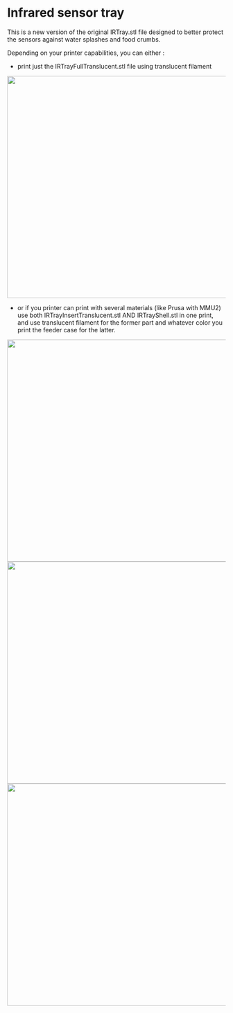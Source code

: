 # Infrared sensor tray

This is a new version of the original IRTray.stl file designed to better protect the sensors against water splashes and food crumbs.

Depending on your printer capabilities, you can either :

- print just the IRTrayFullTranslucent.stl file using translucent filament

<img src="https://github.com/reivaxy/iotFeeder/blob/master/resources/translucentIRTray.jpg?raw=true" width="512px"/>


- or if you printer can print with several materials (like Prusa with MMU2) use both IRTrayInsertTranslucent.stl AND IRTrayShell.stl in one print, and use translucent filament for the former part and whatever color you print the feeder case for the latter.

<img src="https://github.com/reivaxy/iotFeeder/blob/master/resources/bicolorIRTray.jpg?raw=true" width="512px"/>

<img src="https://github.com/reivaxy/iotFeeder/blob/master/resources/IRTray.jpg?raw=true" width="512px"/>

<img src="https://github.com/reivaxy/iotFeeder/blob/master/resources/mountedIRTray.jpg?raw=true" width="512px"/>
